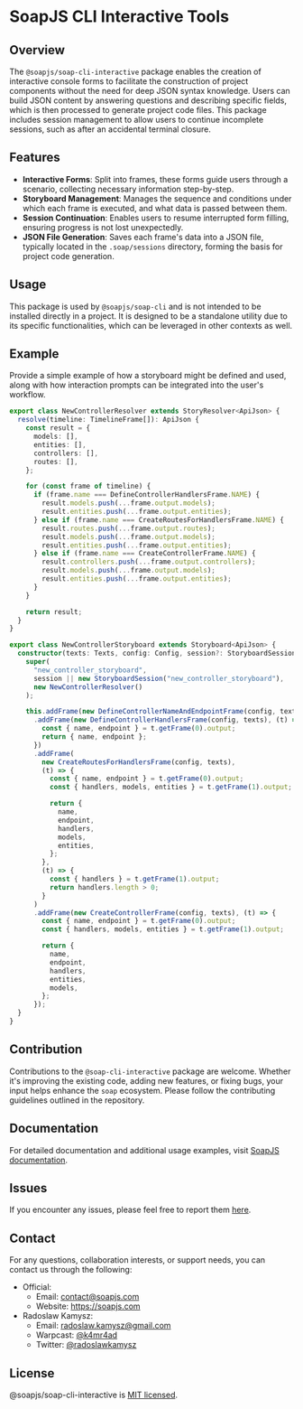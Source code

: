# SoapJS CLI Interactive Tools

## Overview

The `@soapjs/soap-cli-interactive` package enables the creation of interactive console forms to facilitate the construction of project components without the need for deep JSON syntax knowledge. Users can build JSON content by answering questions and describing specific fields, which is then processed to generate project code files. This package includes session management to allow users to continue incomplete sessions, such as after an accidental terminal closure.

## Features

- **Interactive Forms**: Split into frames, these forms guide users through a scenario, collecting necessary information step-by-step.
- **Storyboard Management**: Manages the sequence and conditions under which each frame is executed, and what data is passed between them.
- **Session Continuation**: Enables users to resume interrupted form filling, ensuring progress is not lost unexpectedly.
- **JSON File Generation**: Saves each frame's data into a JSON file, typically located in the `.soap/sessions` directory, forming the basis for project code generation.

## Usage

This package is used by `@soapjs/soap-cli` and is not intended to be installed directly in a project. It is designed to be a standalone utility due to its specific functionalities, which can be leveraged in other contexts as well. 

## Example

Provide a simple example of how a storyboard might be defined and used, along with how interaction prompts can be integrated into the user's workflow.

```typescript
export class NewControllerResolver extends StoryResolver<ApiJson> {
  resolve(timeline: TimelineFrame[]): ApiJson {
    const result = {
      models: [],
      entities: [],
      controllers: [],
      routes: [],
    };

    for (const frame of timeline) {
      if (frame.name === DefineControllerHandlersFrame.NAME) {
        result.models.push(...frame.output.models);
        result.entities.push(...frame.output.entities);
      } else if (frame.name === CreateRoutesForHandlersFrame.NAME) {
        result.routes.push(...frame.output.routes);
        result.models.push(...frame.output.models);
        result.entities.push(...frame.output.entities);
      } else if (frame.name === CreateControllerFrame.NAME) {
        result.controllers.push(...frame.output.controllers);
        result.models.push(...frame.output.models);
        result.entities.push(...frame.output.entities);
      }
    }

    return result;
  }
}

export class NewControllerStoryboard extends Storyboard<ApiJson> {
  constructor(texts: Texts, config: Config, session?: StoryboardSession) {
    super(
      "new_controller_storyboard",
      session || new StoryboardSession("new_controller_storyboard"),
      new NewControllerResolver()
    );

    this.addFrame(new DefineControllerNameAndEndpointFrame(config, texts))
      .addFrame(new DefineControllerHandlersFrame(config, texts), (t) => {
        const { name, endpoint } = t.getFrame(0).output;
        return { name, endpoint };
      })
      .addFrame(
        new CreateRoutesForHandlersFrame(config, texts),
        (t) => {
          const { name, endpoint } = t.getFrame(0).output;
          const { handlers, models, entities } = t.getFrame(1).output;

          return {
            name,
            endpoint,
            handlers,
            models,
            entities,
          };
        },
        (t) => {
          const { handlers } = t.getFrame(1).output;
          return handlers.length > 0;
        }
      )
      .addFrame(new CreateControllerFrame(config, texts), (t) => {
        const { name, endpoint } = t.getFrame(0).output;
        const { handlers, models, entities } = t.getFrame(1).output;

        return {
          name,
          endpoint,
          handlers,
          entities,
          models,
        };
      });
  }
}
```

## Contribution

Contributions to the `@soap-cli-interactive` package are welcome. Whether it's improving the existing code, adding new features, or fixing bugs, your input helps enhance the `soap` ecosystem. Please follow the contributing guidelines outlined in the repository.

## Documentation

For detailed documentation and additional usage examples, visit [SoapJS documentation](https://docs.soapjs.com).

## Issues
If you encounter any issues, please feel free to report them [here](https://github.com/soapjs/soap/issues/new/choose).

## Contact
For any questions, collaboration interests, or support needs, you can contact us through the following:

- Official:
  - Email: [contact@soapjs.com](mailto:contact@soapjs.com)
  - Website: https://soapjs.com
- Radoslaw Kamysz:
  - Email: [radoslaw.kamysz@gmail.com](mailto:radoslaw.kamysz@gmail.com)
  - Warpcast: [@k4mr4ad](https://warpcast.com/k4mr4ad)
  - Twitter: [@radoslawkamysz](https://x.com/radoslawkamysz)

## License

@soapjs/soap-cli-interactive is [MIT licensed](./LICENSE).